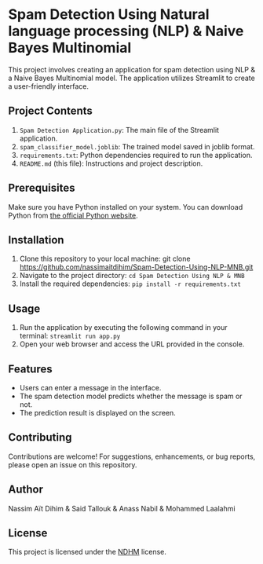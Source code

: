 # Spam Detection Using Natural language processing (NLP) & Naive Bayes Multinomial

This project involves creating an application for spam detection using NLP & a Naive Bayes Multinomial model. The application utilizes Streamlit to create a user-friendly interface.

## Project Contents

1. `Spam Detection Application.py`: The main file of the Streamlit application.
2. `spam_classifier_model.joblib`: The trained model saved in joblib format.
3. `requirements.txt`: Python dependencies required to run the application.
4. `README.md` (this file): Instructions and project description.

## Prerequisites

Make sure you have Python installed on your system. You can download Python from [the official Python website](https://www.python.org/).

## Installation

1. Clone this repository to your local machine:
git clone https://github.com/nassimaitdihim/Spam-Detection-Using-NLP-MNB.git
2. Navigate to the project directory:
`cd Spam Detection Using NLP & MNB`
3. Install the required dependencies:
`pip install -r requirements.txt`

## Usage

1. Run the application by executing the following command in your terminal:
`streamlit run app.py`
2. Open your web browser and access the URL provided in the console.

## Features

- Users can enter a message in the interface.
- The spam detection model predicts whether the message is spam or not.
- The prediction result is displayed on the screen.

## Contributing

Contributions are welcome! For suggestions, enhancements, or bug reports, please open an issue on this repository.

## Author

Nassim Aït Dihim & Said Tallouk & Anass Nabil & Mohammed Laalahmi

## License

This project is licensed under the [NDHM](LICENSE) license.
